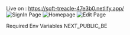 Live on : https://soft-treacle-47e3b0.netlify.app/ \
![SignIn Page](https://github.com/dream0ver/blog-frontend/assets/110430014/e1deaff2-78f7-4991-9a0a-ee6f2bd73ae8)
![Homepage](https://github.com/dream0ver/blog-frontend/assets/110430014/c46aee65-2849-4df6-aaa9-c86c90d4dc8d)
![Edit Page](https://github.com/dream0ver/blog-frontend/assets/110430014/5017dadb-9fc2-4c77-ae72-b73ca7590bce)

Required Env Variables
NEXT_PUBLIC_BE
